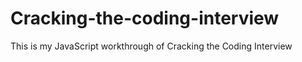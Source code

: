 # Cracking-the-coding-interview

This is my JavaScript workthrough of Cracking the Coding Interview
